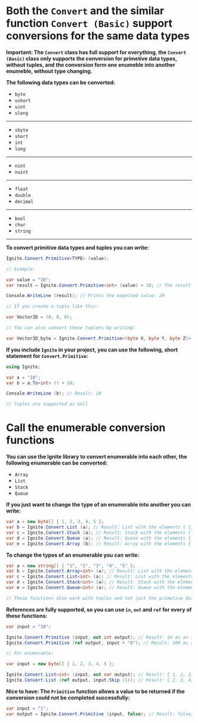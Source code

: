 # Both the ```Convert``` and the similar function ```Convert (Basic)``` support conversions for the same data types

**Important: The ```Convert``` class has full support for everything, the ```Convert (Basic)``` class only supports the conversion for primetive data types, without tuples, and the conversion form one enumeble into another enumeble, without type changing.**

**The following data types can be converted:**
- ```byte```
- ```ushort```
- ```uint```
- ```ulong```
---
- ```sbyte```
- ```short```
- ```int```
- ```long```
---
- ```nint```
- ```nuint```
---
- ```float```
- ```double```
- ```decimal```
---
- ```bool```
- ```char```
- ```string```
---

**To convert primitive data types and tuples you can write:**

```cs
Ignite.Convert.Primitive<TYPE> (value);

// Example:

var value = "10";
var result = Ignite.Convert.Primitive<int> (value) + 10; // The result here will be 20, since it will convert the string "10" to an int and then adds 10 to the value of the int

Console.WriteLine (result); // Prints the expected value: 20

// If you create a tuple like this:

var Vector3D = (0, 0, 0);

// You can also convert these tuplets by writing:

var Vector3D_byte = Ignite.Convert.Primitive<(byte X, byte Y, byte Z)> (Vector3D); // As a type you enter the wanted tuple type and the rest will be automatically converted, complex and nested tuplets are also supported
```

**If you include ```Ignite``` in your project, you can use the following, short statement for ```Convert.Primitive```:**

```cs
using Ignite;

var a = "10";
var b = a.To<int> () + 10;

Console.WriteLine (b); // Result: 20

// Tuples are supported as well
```

# Call the enumerable conversion functions

**You can use the Ignite library to convert enumerable into each other, the following enumerable can be converted:**

- ```Array```
- ```List```
- ```Stack```
- ```Queue```

**If you just want to change the type of an enumerable into another you can write:**
```cs
var a = new byte[] { 1, 2, 3, 4, 5 };
var b = Ignite.Convert.List (a); // Result: List with the elements { 1, 2, 3, 4, 5 }
var c = Ignite.Convert.Stack (a); // Result: Stack with the elements { 5, 4, 3, 2, 1 }
var d = Ignite.Convert.Queue (a); // Result: Queue with the elements { 1, 2, 3, 4, 5 }
var e = Ignite.Convert.Array (b); // Result: Array with the elements { 1, 2, 3, 4, 5 }
```

**To change the types of an enumerable you can write:**
```cs
var a = new string[] { "1", "2", "3", "4", "5" };
var b = Ignite.Convert.Array<int> (a); // Result: List with the elements { 1, 2, 3, 4, 5 } as int
var c = Ignite.Convert.List<int> (a); // Result: List with the elements { 1, 2, 3, 4, 5 } as int
var d = Ignite.Convert.Stack<int> (a); // Result: Stack with the elements { 5, 4, 3, 2, 1 } as int
var e = Ignite.Convert.Queue<int> (a); // Result: Queue with the elements { 1, 2, 3, 4, 5 } as int

// These functions also work with tuples and not just the primetive data types
```

**References are fully supported, so you can use ```in```, ```out``` and ```ref``` for every of these functions:**

``` cs
var input = "10";

Ignite.Convert.Primitive (input, out int output); // Result: 10 as an int
Ignite.Convert.Primitive (ref output, input + "0"); // Result: 100 as an int

// For enumerable:

var input = new byte[] { 1, 2, 3, 4, 5 };

Ignite.Convert.List<int> (input, out var output); // Result: { 1, 2, 3, 4, 5 } as a List<int>
Ignite.Convert.List (ref output, input.Skip (1)); // Result: { 2, 3, 4, 5 } as a List<int>
```

**Nice to have: The ```Primitive``` function allows a value to be returned if the conversion could not be completed successfully:**

```cs
var input = "1";
var output = Ignite.Convert.Primitive (input, false); // Result: false, since the string "1" can not be converted to a bool, so the given value false gets returned, this will also function for tuples and any type of references
```